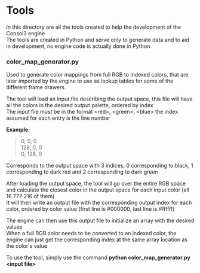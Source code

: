 # Tools
In this directory are all the tools created to help the development of the Consol3 engine  
The tools are created in Python and serve only to generate data and to aid in development, no engine code is actually done in Python

### color_map_generator.py
Used to generate color mappings from full RGB to indexed colors, that are later imported by the engine to use as lookup tables for some of the different frame drawers  

The tool will load an input file describing the output space, this file will have all the colors in the desired output palette, ordered by index  
The input file must be in the format \<red\>, \<green\>, \<blue\> the index assumed for each entry is the line number  

**Example:**  
>0, 0, 0  
>128, 0, 0  
>0, 128, 0  

Corresponds to the output space with 3 indices, 0 corresponding to black, 1 corresponding to dark red and 2 corresponding to dark green  

After loading the output space, the tool will go over the entire RGB space and calculate the closest color in the output space for each input color (all 16 777 216 of them)  
It will then write an output file with the corresponding output index for each color, ordered by color value (first line is #000000, last line is #ffffff)  

The engine can then use this output file to initialize an array with the desired values  
When a full RGB color needs to be converted to an indexed color, the engine can just get the corresponding index at the same array location as the color's value  


To use the tool, simply use the command **python color_map_generator.py \<input file\>**  
